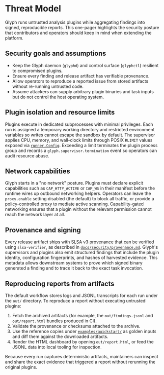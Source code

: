 # Threat Model

Glyph runs untrusted analysis plugins while aggregating findings into signed,
reproducible reports. This one-pager highlights the security posture that
contributors and operators should keep in mind when extending the platform.

## Security goals and assumptions

* Keep the Glyph daemon (`glyphd`) and control surface (`glyphctl`) resilient to
  compromised plugins.
* Ensure every finding and release artifact has verifiable provenance.
* Allow operators to reproduce a reported issue from stored artifacts without
  re-running untrusted code.
* Assume attackers can supply arbitrary plugin binaries and task inputs but do
  not control the host operating system.

## Plugin isolation and resource limits

Plugins execute in dedicated subprocesses with minimal privileges. Each run is
assigned a temporary working directory and restricted environment variables so
writes cannot escape the sandbox by default. The supervisor applies CPU, memory,
and wall-clock limits through POSIX `RLIMIT` values exposed via
[`runner.Config`](../internal/plugins/runner/runner.go). Exceeding a limit
terminates the plugin process group and records a
`glyph.supervisor.termination` event so operators can audit resource abuse.

## Network capabilities

Glyph starts in a "no network" posture. Plugins must declare explicit
capabilities such as `CAP_HTTP_ACTIVE` or `CAP_WS` in their manifest before the
runtime wires up outbound networking helpers. Operators can leave the
`proxy.enable` setting disabled (the default) to block all traffic, or provide a
policy-controlled proxy to mediate active scanning. Capability-gated networking
ensures that a plugin without the relevant permission cannot reach the network
layer at all.

## Provenance and signing

Every release artifact ships with SLSA v3 provenance that can be verified using
`slsa-verifier`, as described in [`docs/security/provenance.md`](security/provenance.md).
Glyph's supervisors and plugins also emit structured findings that include the
plugin identity, configuration fingerprints, and hashes of harvested evidence.
This metadata allows downstream systems to prove which signed binary generated a
finding and to trace it back to the exact task invocation.

## Reproducing reports from artifacts

The default workflow stores logs and JSONL transcripts for each run under the
`out/` directory. To reproduce a report without executing untrusted plugins:

1. Fetch the archived artifacts (for example, the `out/findings.jsonl` and
   `out/report.html` bundles produced in CI).
2. Validate the provenance or checksums attached to the archive.
3. Use the reference copies under [`examples/quickstart/`](../examples/quickstart)
   as golden inputs and diff them against the downloaded artifacts.
4. Render the HTML dashboard by opening `out/report.html`, or feed the JSONL
   data into local tooling for inspection.

Because every run captures deterministic artifacts, maintainers can inspect and
share the exact evidence that triggered a report without rerunning the original
plugins.
